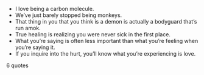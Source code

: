  - I love being a carbon molecule.
 - We’ve just barely stopped being monkeys.
 - That thing in you that you think is a demon is actually a bodyguard that’s run amok.
 - True healing is realizing you were never sick in the first place.
 - What you’re saying is often less important than what you’re feeling when you’re saying it.
 - If you inquire into the hurt, you’ll know what you’re experiencing is love.

6 quotes